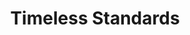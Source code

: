 ---
ee_id: '153'
site: '1'
type: '2'
url: 2010-092-timeless-standards-7
title: Timeless Standards
year: '2010'
display_year: '2010'
medium: Inkjet on Comtex
dims: 56 x 40 inches
pitch:
ps:
live_url:
related:
youtube:
related_code:
imgs: timeless-standards-2010-093-full-cropped-database-ropac_1.jpg
subheading:
download:
add_credit:
add_credits:
commission:
layout: things-i-made
---